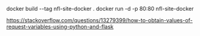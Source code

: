 docker build --tag nfl-site-docker .
docker run -d -p 80:80 nfl-site-docker

https://stackoverflow.com/questions/13279399/how-to-obtain-values-of-request-variables-using-python-and-flask